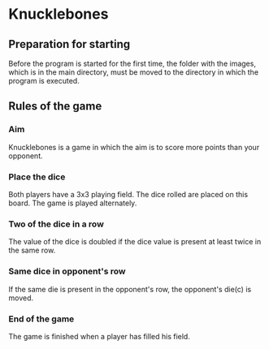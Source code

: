 # Knucklebones

## Preparation for starting

Before the program is started for the first time, the folder with the images, which is in the main directory, must be moved to the directory in which the program is executed.

## Rules of the game

### Aim

Knucklebones is a game in which the aim is to score more points than your opponent. 
### Place the dice

Both players have a 3x3 playing field. The dice rolled are placed on this board. The game is played alternately.
### Two of the dice in a row

The value of the dice is doubled if the dice value is present at least twice in the same row.
### Same dice in opponent's row

If the same die is present in the opponent's row, the opponent's die(c) is moved.
### End of the game

The game is finished when a player has filled his field.
